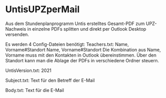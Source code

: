 # UntisUPZperMail
Aus dem Stundenplanprogramm Untis erstelltes Gesamt-PDF zum UPZ-Nachweis in einzelne PDFs splitten und direkt per Outlook Desktop versenden.

Es werden 4 Config-Dateien benötigt:
Teachers.txt:
Name, Vorname#Standort
Name, Vorname#Standort
Die Kombination aus Name, Vorname muss mit den Kontakten in Outlook übereinstimmen.
Über den Standort kann man die Ablage der PDFs in verschiedene Ordner steuern.

UntisVersion.txt:
2021

Subject.txt:
Text für den Betreff der E-Mail

Body.txt:
Text für die E-Mail

